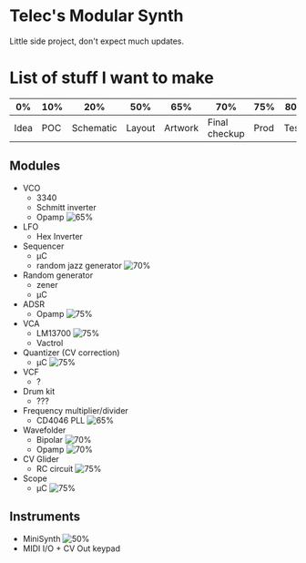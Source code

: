 # Telec's Modular Synth

Little side project, don't expect much updates.

# List of stuff I want to make

| 0%   | 10% | 20%       | 50%    | 65%     | 70%           | 75%  | 80%   | 100% |
|----- |---- |---------- |------- |-------- |-------------- |----- |------ |----- |
| Idea | POC | Schematic | Layout | Artwork | Final checkup | Prod | Tests | Done |

## Modules

* VCO
	- 3340
	- Schmitt inverter
	- Opamp ![65%](https://progress-bar.dev/75)
* LFO
	- Hex Inverter
* Sequencer
	- µC
	- random jazz generator ![70%](https://progress-bar.dev/75)
* Random generator
	- zener
	- µC
* ADSR
	- Opamp ![75%](https://progress-bar.dev/75)
* VCA
	- LM13700 ![75%](https://progress-bar.dev/75)
	- Vactrol
* Quantizer (CV correction)
	- µC ![75%](https://progress-bar.dev/75)
* VCF
	- ?
* Drum kit
	- ???
* Frequency multiplier/divider
	- CD4046 PLL ![65%](https://progress-bar.dev/75)
* Wavefolder
	- Bipolar ![70%](https://progress-bar.dev/70)
	- Opamp ![70%](https://progress-bar.dev/70)
* CV Glider
	- RC circuit ![75%](https://progress-bar.dev/75)
* Scope
	- µC ![75%](https://progress-bar.dev/75)

## Instruments

* MiniSynth ![50%](https://progress-bar.dev/50)
* MIDI I/O + CV Out keypad
